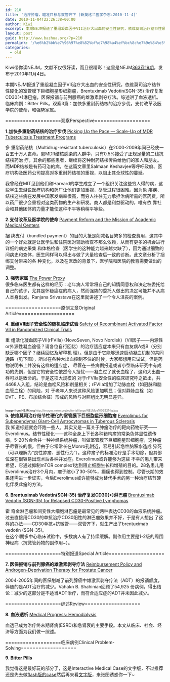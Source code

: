 ```yaml
---
id: 210
title: '治疗肿瘤，瞄准目标与双管齐下 [新英格兰医学杂志:2010-11-4]'
date: 2010-11-04T22:26:38+00:00
author: Kiwi
excerpt: 本期NEJM报道了重组凝血因子VII治疗大出血的安全性研究，依维莫司治疗结节性硬化的室管膜下巨细胞星形细胞瘤，Brentuximab Vedotin(SGN-35) 治疗复发CD30(+)淋巴瘤，医保报销与前列腺癌的雄激素剥夺疗法。综述讲了血液透析。临床病例：Bitter Pills。观察3篇：加快多重耐药结核的治疗步伐，支付改革及医学院的使命，和强势家属。
layout: post
guid: http://www.bazhua.org/?p=210
permalink: '/%e6%b2%bb%e7%96%97%e8%82%bf%e7%98%a4%ef%bc%8c%e7%9e%84%e5%87%86%e7%9b%ae%e6%a0%87%e4%b8%8e%e5%8f%8c%e7%ae%a1%e9%bd%90%e4%b8%8b-%e6%96%b0%e8%8b%b1%e6%a0%bc%e5%85%b0%e5%8c%bb%e5%ad%a6%e6%9d%82%e5%bf%97/'
categories:
  - old
---
```

<div>
  <p>
    Kiwi带你读NEJM，文献不仅很好读，而且很精彩！这里是NEJM<a href="http://www.nejm.org/toc/nejm/363/19" target="_blank">363卷19期</a>，发布于2010年11月4日。
  </p>
  
  <p>
    本期NEJM报道了重组凝血因子VII治疗大出血的安全性研究，依维莫司治疗结节性硬化的室管膜下巨细胞星形细胞瘤，Brentuximab Vedotin(SGN-35) 治疗复发CD30(+)淋巴瘤，医保报销与前列腺癌的雄激素剥夺疗法。综述讲了血液透析。临床病例：Bitter Pills。观察3篇：加快多重耐药结核的治疗步伐，支付改革及医学院的使命，和强势家属。
  </p>
  
  <p>
    ===================观察Perspective===================
  </p>
  
  <p>
    <strong>1.加快多重耐药结核的治疗步伐 </strong><a href="http://www.nejm.org/doi/full/10.1056/NEJMp1010023">Picking Up the Pace — Scale-Up of MDR Tuberculosis Treatment Programs</a>
  </p>
  
  <p>
    多 重耐药结核（Multidrug-resistant tuberculosis）在2000-2009年间已经使一百五十万人丧命。患MDR结核感染的人群中，只有0.5%接受了正规足量的二线抗结核药治 疗，其余的那些患者，继续将这种耐药结核传染给他们的家人和朋友。而MDR结核是有药可治的病，在这篇文章里Salmaan Keshavjee等呼吁政府、医疗机构及医药公司提高对多重耐药结核的重视，以阻止其全球性的蔓延。
  </p>
  
  <p>
    我曾经在MIT见到他们和Harvard的学生成立了一个组织关注这些穷人得的病，这些学生去游说医疗机构和药厂让他们更加重视，尽管过程很困难。因为象 疟疾、结核这些病在发展中国家发病率很高，而穷人往往无力承担治病所需的医药费，所以药厂很少会重视对这类药物的生产和研发。商人都是利益驱动的，唯有依 靠社会和其他团体的力量才能使这种不平等稍稍平等些。
  </p>
  
  <p>
    <strong>2.支付改革及医学院的使命 </strong><a href="http://www.nejm.org/doi/full/10.1056/NEJMp1005413">Payment Reform and the Mission of Academic Medical Centers</a>
  </p>
  
  <p>
    捆 绑支付（bundled payment）的目的大抵是削减名目繁多的检查费用，这其中的一个好处就是让医学生和住院医对辅助检查不那么依赖，从而有更多的机会进行详细的病史采集 和体格检查（医学生的这种能力越来越欠缺了），因为通过细致的问病史和查体，医生同样可以得出与做了大量检查后一致的诊断。此文章分析了捆绑支付带来的各 种变化，以及在医改的背景下，医学院和医院的教育需要做出的调整。
  </p>
  
  <p>
    <strong>3. 强势家属</strong> <a href="http://www.nejm.org/doi/full/10.1056/NEJMp1003221">The Power Proxy</a><br /> 很多临床医生都有这样的经历：老年病人常常将自己的知情同意权和决定权委托给自己的孩子，尤其是怀疑癌症的病人，然而强势的委托人做出的决定可能并不从病人本身出发。Ranjana Srivastava在这里就讲述了一个令人沮丧的案例。
  </p>
  
  <p>
    ===================原创文章Original Article===================
  </p>
  
  <p>
    <strong>4. 重组VII因子安全性的随机临床试验 </strong><a href="http://www.nejm.org/doi/full/10.1056/NEJMoa1006221">Safety of Recombinant Activated Factor VII in Randomized Clinical Trials</a>
  </p>
  
  <p>
    重 组活化凝血因子VII(rFVIIa) (NovoSeven, Novo Nordisk)（VII因子——内源性or外源性凝血途径？请各位自行回忆）的治疗适应症本来只有血友病A或B（分别缺乏哪个因子？继续回忆及解释机 理）。但是由于它能够迅速启动凝血机制的共同通路（见下图），所以在各种大出血控制不住的时候，大家都想用它试试，但是药物说明书上并没有这样的适应症， 尽管在一些病例报道或者小型临床研究中有成功的先例，但是它的安全性依然令人担忧——凝血过了就长血栓了，这和大出血一样可以是致命的。于是这项大规模的 对于rFVIIa安全性的临床研究呼之欲出，共4468人入组，结论是血栓风险和剂量相关；rFVIIa增加了动脉血栓（如冠脉和脑血管血栓）的风险，对 于老年人来说这种风险更加明显；但对静脉血栓（如DVT、PE、布加综合征）形成的风险与对照组比无明显差异。
  </p>
  
  <p>
    <img src="http://1802.img.pp.sohu.com.cn/images/blog/2010/11/6/1/5/e9568416_12cd34e2d0eg214.jpg" border="0" alt="" />
  </p>
  
  <p>
    <span style="color: #666666; font-size: xx-small;"><span style="color: #000000;">Image from NEJM.org </span>http://images.nejm.org/editorial/large/NEJMoa1006221-lg.jpg<br /> </span><strong>5. 依维莫司治疗结节性硬化的室管膜下巨细胞星形细胞瘤</strong> <a href="http://www.nejm.org/doi/full/10.1056/NEJMoa1001671">Everolimus for Subependymal Giant-Cell Astrocytomas in Tuberous Sclerosis</a><br /> 我 知道标题就会吓跑一些人，其实又是一篇关于肿瘤治疗的靶向药物研究——Everolimus。结节性硬化——这种全身上下长各种错构瘤的常染色体显性遗传 病，5-20%会合并一种神经系统肿瘤，叫做室管膜下巨细胞星形细胞瘤，这种瘤子尽管长的慢，但由于它常常长在Monro孔附近，容易引起急性脑积水造成 猝死（可以理解为“良性肿瘤、恶性行为”）。这种瘤子的标准治疗是手术切除，但其部位深在很容易出现术后各种并发症。Everolimus或许能够为这些 不幸的患儿带来希望，它通过抑制mTOR complex1达到阻止细胞生长和增殖的目的。28名患儿用Everolimus治疗3个月内，瘤子缩小了30-50%，癫痫也得到控制。尽管长期的效 果还需进一步证实，今后Everolimus或许能够成为替代手术的另一种治疗结节硬化伴发此瘤的方法。
  </p>
  
  <p>
    <strong>6. Brentuximab Vedotin(SGN-35) 治疗复发CD30(+)淋巴瘤 </strong><a href="http://www.nejm.org/doi/full/10.1056/NEJMoa1002965">Brentuximab Vedotin (SGN-35) for Relapsed CD30-Positive Lymphomas</a>
  </p>
  
  <p>
    霍 奇金淋巴瘤和间变性大细胞淋巴瘤是最常见的两种表达CD30的血液系统肿瘤。过去直接用CD30的单抗治疗CD30阳性的淋巴瘤效果并不好，于是有人想出 了这样的办法——CD30单抗+抗微管——双管齐下，就生产出了brentuximab vedotin (SGN-35)。<br /> 在这个I期多中心临床试验中，多数病人有了持续缓解。副作用主要是1-2级的周围神经病（抗微管药物的副作用~）。
  </p>
  
  <p>
    ===================特别报道Special Article===================
  </p>
  
  <p>
    <strong>7. 医保报销与前列腺癌的雄激素剥夺疗法</strong> <a href="http://www.nejm.org/doi/full/10.1056/NEJMsa0910784">Reimbursement Policy and Androgen-Deprivation Therapy for Prostate Cancer</a>
  </p>
  
  <p>
    2004-2005年间的医保削减了前列腺癌中雄激素剥夺疗法（ADT）的报销额度，伴随的是ADT治疗的减少。Vahakn B. Shahinian回顾了54,925 份病例，得出结论：减少的这部分是不适当ADT治疗，而符合适应症的ADT并未因此减少。
  </p>
  
  <p>
    ===================综述Review===================
  </p>
  
  <p>
    <strong>8. 血液透析</strong> <a href="http://www.nejm.org/doi/full/10.1056/NEJMra0902710">Medical Progress: Hemodialysis</a>
  </p>
  
  <p>
    血透已成为治疗终末期肾病(ESRD)和急肾衰的主要手段。本文从临床、社会、经济等方面为我们做一综述。
  </p>
  
  <p>
    ===================临床病例Clinical Problem-Solving===================
  </p>
  
  <p>
    <strong>9. </strong><a href="http://www.nejm.org/doi/full/10.1056/NEJMcps0904937"><strong>Bitter Pills</strong></a>
  </p>
  
  <p>
    我觉得这是最好玩的部分了，这是Interactive Medical Case的文字版，不过推荐还是先去做<a href="http://www.nejm.org/doi/full/10.1056/NEJMimc1004455" target="_blank">flash版的case</a>然后再来看<a href="http://www.nejm.org/doi/full/10.1056/NEJMcps0904937" target="_blank">文字版</a>，来张图诱惑你一下~
  </p>
  
  <p>
    <img src="http://1812.img.pp.sohu.com.cn/images/blog/2010/11/6/0/28/e9568416_12cd32c85c2g214.jpg" border="0" alt="" />
  </p>
</div>
